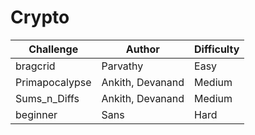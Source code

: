 # Crypto


|   Challenge    | Author | Difficulty |
| ----------- | ----------- | ----------- |
|bragcrid|Parvathy|Easy|
|Primapocalypse|Ankith, Devanand|Medium|
|Sums_n_Diffs|Ankith, Devanand|Medium|
|beginner|Sans|Hard|
